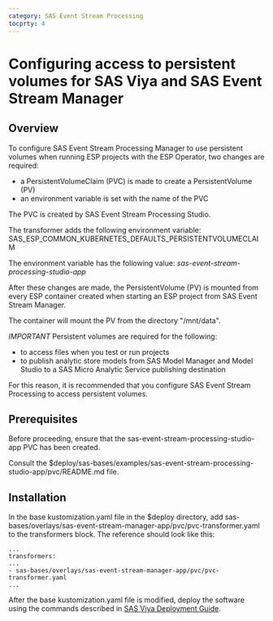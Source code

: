 ```yaml
---
category: SAS Event Stream Processing
tocprty: 4
---
```


# Configuring access to persistent volumes for SAS Viya and SAS Event Stream Manager

## Overview

To configure SAS Event Stream Processing Manager to use persistent volumes 
when running ESP projects with the ESP Operator, two changes are required:

* a PersistentVolumeClaim (PVC) is made to create a PersistentVolume (PV)
* an environment variable is set with the name of the PVC

The PVC is created by SAS Event Stream Processing Studio.

The transformer adds the following environment variable: SAS_ESP_COMMON_KUBERNETES_DEFAULTS_PERSISTENTVOLUMECLAIM

The environment variable has the following value: *sas-event-stream-processing-studio-app*

After these changes are made, the PersistentVolume (PV) is mounted from 
every ESP container created when starting an ESP project from 
SAS Event Stream Manager.

The container will mount the PV from the directory "/mnt/data".

*IMPORTANT* Persistent volumes are required for the following:

* to access files when you test or run projects  
* to publish analytic store models from SAS Model Manager and Model Studio to a SAS Micro Analytic Service publishing destination  

For this reason, it is recommended that you configure SAS Event Stream Processing to access persistent volumes.

## Prerequisites

Before proceeding, ensure that the sas-event-stream-processing-studio-app PVC has been created.

Consult the $deploy/sas-bases/examples/sas-event-stream-processing-studio-app/pvc/README.md file.

## Installation

In the base kustomization.yaml file in the $deploy directory, add 
sas-bases/overlays/sas-event-stream-manager-app/pvc/pvc-transformer.yaml to the 
transformers block. The reference should look like this:

```
...
transformers:
...
- sas-bases/overlays/sas-event-stream-manager-app/pvc/pvc-transformer.yaml
...
```

After the base kustomization.yaml file is modified, deploy the software using 
the commands described in [SAS Viya Deployment Guide](http://documentation.sas.com/?cdcId=itopscdc&cdcVersion=default&docsetId=dplyml0phy0dkr&docsetTarget=titlepage.htm).